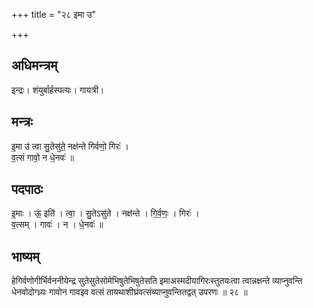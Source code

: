 +++
title = "२८ इमा उ"

+++
## अधिमन्त्रम्
इन्द्रः। शंयुर्बार्हस्पत्यः। गायत्री।

## मन्त्रः
इ॒मा उ॑ त्वा सु॒तेसु॑ते॒ नक्ष॑न्ते गिर्वणो॒ गिरः॑ ।  
व॒त्सं गावो॒ न धे॒नवः॑ ॥

## पदपाठः
इ॒माः । ऊं॒ इति॑ । त्वा॒ । सु॒तेऽसु॑ते । नक्ष॑न्ते । गि॒र्व॒णः॒ । गिरः॑ ।  
व॒त्सम् । गावः॑ । न । धे॒नवः॑ ॥

## भाष्यम्
हेगिर्वणोगीर्भिर्वननीयेन्द्र सुतेसुतेसोमेभिषुतेभिषुतेसति इमाअस्मदीयागिरःस्तुतयःत्वा त्वान्नक्षन्ते व्याप्नुवन्ति धेनवोदोग्ध्र्यः गावोन गावइव वत्सं तायथाशीघ्रंवत्संव्याप्नुवन्तितद्वत् उपरणः ॥ २८ ॥
